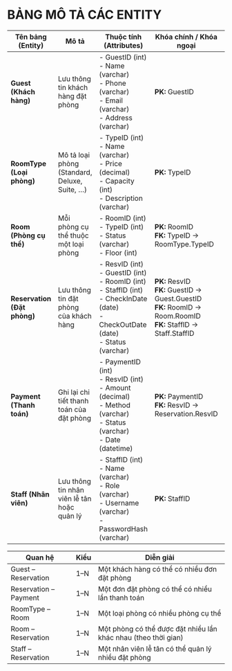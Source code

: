 # BẢNG MÔ TẢ CÁC ENTITY
| **Tên bảng (Entity)**       | **Mô tả**                                     | **Thuộc tính (Attributes)**                                                                                                                               | **Khóa chính / Khóa ngoại**                                                                                                | **Quan hệ (Relationships)** |
| --------------------------- | --------------------------------------------- | --------------------------------------------------------------------------------------------------------------------------------------------------------- | -------------------------------------------------------------------------------------------------------------------------- | --------------------------- |
| **Guest (Khách hàng)**      | Lưu thông tin khách hàng đặt phòng            | - GuestID (int) <br> - Name (varchar) <br> - Phone (varchar) <br> - Email (varchar) <br> - Address (varchar)                                              | **PK:** GuestID                                                                                                            | 1–N với **Reservation**     |
| **RoomType (Loại phòng)**   | Mô tả loại phòng (Standard, Deluxe, Suite, …) | - TypeID (int) <br> - Name (varchar) <br> - Price (decimal) <br> - Capacity (int) <br> - Description (varchar)                                            | **PK:** TypeID                                                                                                             | 1–N với **Room**            |
| **Room (Phòng cụ thể)**     | Mỗi phòng cụ thể thuộc một loại phòng         | - RoomID (int) <br> - TypeID (int) <br> - Status (varchar) <br> - Floor (int)                                                                             | **PK:** RoomID <br> **FK:** TypeID → RoomType.TypeID                                                                       | 1–N với **Reservation**     |
| **Reservation (Đặt phòng)** | Lưu thông tin đặt phòng của khách hàng        | - ResvID (int) <br> - GuestID (int) <br> - RoomID (int) <br> - StaffID (int) <br> - CheckInDate (date) <br> - CheckOutDate (date) <br> - Status (varchar) | **PK:** ResvID <br> **FK:** GuestID → Guest.GuestID <br> **FK:** RoomID → Room.RoomID <br> **FK:** StaffID → Staff.StaffID | 1–N với **Payment**         |
| **Payment (Thanh toán)**    | Ghi lại chi tiết thanh toán của đặt phòng     | - PaymentID (int) <br> - ResvID (int) <br> - Amount (decimal) <br> - Method (varchar) <br> - Status (varchar) <br> - Date (datetime)                      | **PK:** PaymentID <br> **FK:** ResvID → Reservation.ResvID                                                                 | N–1 với **Reservation**     |
| **Staff (Nhân viên)**       | Lưu thông tin nhân viên lễ tân hoặc quản lý   | - StaffID (int) <br> - Name (varchar) <br> - Role (varchar) <br> - Username (varchar) <br> - PasswordHash (varchar)                                       | **PK:** StaffID                                                                                                            | 1–N với **Reservation**     |

| **Quan hệ**           | **Kiểu** | **Diễn giải**                                                  |
| --------------------- | -------- | -------------------------------------------------------------- |
| Guest – Reservation   | 1–N      | Một khách hàng có thể có nhiều đơn đặt phòng                   |
| Reservation – Payment | 1–N      | Một đơn đặt phòng có thể có nhiều lần thanh toán               |
| RoomType – Room       | 1–N      | Một loại phòng có nhiều phòng cụ thể                           |
| Room – Reservation    | 1–N      | Một phòng có thể được đặt nhiều lần khác nhau (theo thời gian) |
| Staff – Reservation   | 1–N      | Một nhân viên lễ tân có thể quản lý nhiều đặt phòng            |
